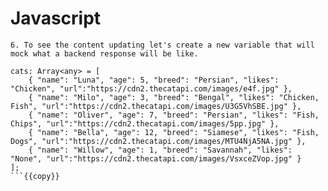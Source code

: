 # Javascript
    6. To see the content updating let's create a new variable that will mock what a backend response will be like.

``` 
cats: Array<any> = [
    { "name": "Luna", "age": 5, "breed": "Persian", "likes": "Chicken", "url":"https://cdn2.thecatapi.com/images/e4f.jpg" }, 
    { "name": "Milo", "age": 3, "breed": "Bengal", "likes": "Chicken, Fish", "url":"https://cdn2.thecatapi.com/images/U3G5VhSBE.jpg" }, 
    { "name": "Oliver", "age": 7, "breed": "Persian", "likes": "Fish, Chips", "url":"https://cdn2.thecatapi.com/images/5pp.jpg" }, 
    { "name": "Bella", "age": 12, "breed": "Siamese", "likes": "Fish, Dogs", "url":"https://cdn2.thecatapi.com/images/MTU4NjA5NA.jpg" }, 
    { "name": "Willow", "age": 1, "breed": "Savannah", "likes": "None", "url":"https://cdn2.thecatapi.com/images/VsxceZVop.jpg" }
]; 
```{{copy}}